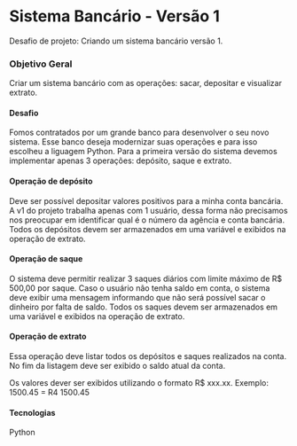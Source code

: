 # Sistema Bancário - Versão 1
Desafio de projeto: Criando um sistema bancário versão 1.

### Objetivo Geral
Criar um sistema bancário com as operações: sacar, depositar e visualizar extrato.

#### Desafio
Fomos contratados por um grande banco para desenvolver o seu novo sistema. Esse banco deseja modernizar suas operações e para isso escolheu a liguagem Python. Para a primeira versão do sistema devemos implementar apenas 3 operações: depósito, saque e extrato.

#### Operação de depósito
Deve ser possível depositar valores positivos para a minha conta bancária. A v1 do projeto trabalha apenas com 1 usuário, dessa forma não precisamos nos preocupar em identificar qual é o número da agência e conta bancária. Todos os depósitos devem ser armazenados em uma variável e exibidos na operação de extrato.

#### Operação de saque
O sistema deve permitir realizar 3 saques diários com limite máximo de R$ 500,00 por saque. Caso o usuário não tenha saldo em conta, o sistema deve exibir uma mensagem informando que não será possível sacar o dinheiro por falta de saldo. Todos os saques devem ser armazenados em uma variável e exibidos na operação de extrato.

#### Operação de extrato
Essa operação deve listar todos os depósitos e saques realizados na conta. No fim da listagem deve ser exibido o saldo atual da conta.

Os valores dever ser exibidos utilizando o formato R$ xxx.xx. Exemplo: 1500.45 = R4 1500.45

#### Tecnologias
Python
